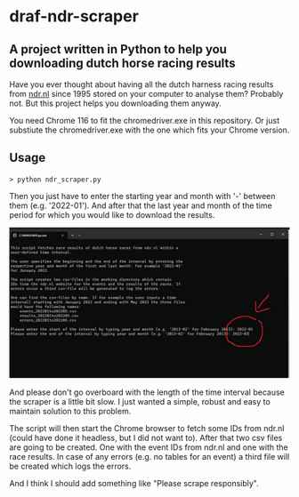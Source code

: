 # draf-ndr-scraper

## A project written in Python to help you downloading dutch horse racing results
Have you ever thought about having all the dutch harness racing results from [ndr.nl](https://ndr.nl/) since 1995 stored on your computer to analyse them? Probably not. But this project helps you downloading them anyway.

You need Chrome 116 to fit the chromedriver.exe in this repository. Or just substiute the chromedriver.exe with the one which fits your Chrome version. 


## Usage
```
> python ndr_scraper.py
```
Then you just have to enter the starting year and month with '-' between them (e.g. '2022-01'). And after that the last year and month of the time period for which you would like to download the results. 

![How To Run](how_to_run.jpg)

And please don't go overboard with the length of the time interval because the scraper is a little bit slow. I just wanted a simple, robust and easy to maintain solution to this problem.

The script will then start the Chrome browser to fetch some IDs from ndr.nl (could have done it headless, but I did not want to). After that two csv files are going to be created.
One with the event IDs from ndr.nl and one with the race results. In case of any errors (e.g. no tables for an event) a third file will be created which logs the errors.


And I think I should add something like "Please scrape responsibly".
